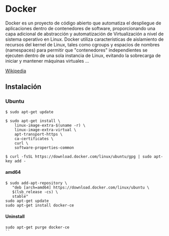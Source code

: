 # Docker
Docker es un proyecto de código abierto que automatiza el despliegue de aplicaciones dentro de contenedores de software, proporcionando una capa adicional de abstracción y automatización de Virtualización a nivel de sistema operativo en Linux. Docker utiliza características de aislamiento de recursos del kernel de Linux, tales como cgroups y espacios de nombres (namespaces) para permitir que "contenedores" independientes se ejecuten dentro de una sola instancia de Linux, evitando la sobrecarga de iniciar y mantener máquinas virtuales ...

[Wikipedia](https://es.wikipedia.org/wiki/Docker_(software) "Docker_(software)")

## Instalación
### Ubuntu
```
$ sudo apt-get update

$ sudo apt-get install \
    linux-image-extra-$(uname -r) \
    linux-image-extra-virtual \
    apt-transport-https \
    ca-certificates \
    curl \
    software-properties-common

$ curl -fsSL https://download.docker.com/linux/ubuntu/gpg | sudo apt-key add -
```
#### amd64
```
$ sudo add-apt-repository \
   "deb [arch=amd64] https://download.docker.com/linux/ubuntu \
   $(lsb_release -cs) \
   stable"
sudo apt-get update
sudo apt-get install docker-ce
```
#### Uninstall
```
sudo apt-get purge docker-ce
``
